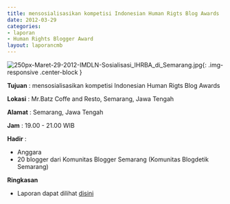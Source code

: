 ```yaml
---
title: mensosialisasikan kompetisi Indonesian Human Rigts Blog Awards
date: 2012-03-29
categories:
- laporan
- Human Rights Blogger Award
layout: laporancmb
---
```



![250px-Maret-29-2012-IMDLN-Sosialisasi_IHRBA_di_Semarang.jpg](/uploads/250px-Maret-29-2012-IMDLN-Sosialisasi_IHRBA_di_Semarang.jpg){: .img-responsive .center-block }


**Tujuan** : mensosialisasikan kompetisi Indonesian Human Rigts Blog Awards

**Lokasi** : Mr.Batz Coffe and Resto, Semarang, Jawa Tengah 

**Alamat** : Semarang, Jawa Tengah 

**Jam** : 19.00 - 21.00 WIB 

**Hadir** :
* Anggara
* 20 blogger dari Komunitas Blogger Semarang (Komunitas Blogdetik Semarang)

**Ringkasan** 
* Laporan dapat dilihat [disini](http://www.hamblogger.org/kopdardadakan-imdln-dan-dotsemarang-berbagi-pengetahuan-tentang-ham/)
